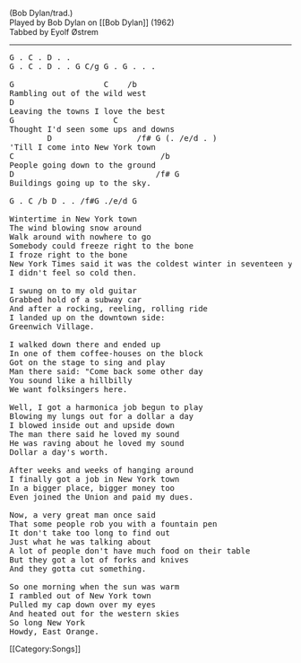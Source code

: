 (Bob Dylan/trad.)<br>
Played by Bob Dylan on [[Bob Dylan]] (1962)<br>
Tabbed by Eyolf Østrem

----
<pre class="verse">
G . C . D . .
G . C . D . . G C/g G . G . . .

G                   C    /b
Rambling out of the wild west
D
Leaving the towns I love the best
G                     C
Thought I'd seen some ups and downs
        D                  /f# G (. /e/d . )
'Till I come into New York town
C                               /b
People going down to the ground
D                              /f# G
Buildings going up to the sky.

G . C /b D . . /f#G ./e/d G

Wintertime in New York town
The wind blowing snow around
Walk around with nowhere to go
Somebody could freeze right to the bone
I froze right to the bone
New York Times said it was the coldest winter in seventeen years
I didn't feel so cold then.

I swung on to my old guitar
Grabbed hold of a subway car
And after a rocking, reeling, rolling ride
I landed up on the downtown side:
Greenwich Village.

I walked down there and ended up
In one of them coffee-houses on the block
Got on the stage to sing and play
Man there said: "Come back some other day
You sound like a hillbilly
We want folksingers here.

Well, I got a harmonica job begun to play
Blowing my lungs out for a dollar a day
I blowed inside out and upside down
The man there said he loved my sound
He was raving about he loved my sound
Dollar a day's worth.

After weeks and weeks of hanging around
I finally got a job in New York town
In a bigger place, bigger money too
Even joined the Union and paid my dues.

Now, a very great man once said
That some people rob you with a fountain pen
It don't take too long to find out
Just what he was talking about
A lot of people don't have much food on their table
But they got a lot of forks and knives
And they gotta cut something.

So one morning when the sun was warm
I rambled out of New York town
Pulled my cap down over my eyes
And heated out for the western skies
So long New York
Howdy, East Orange.
</pre>

[[Category:Songs]]